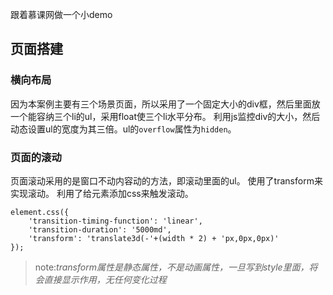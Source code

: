 跟着慕课网做一个小demo
## 页面搭建
### 横向布局
因为本案例主要有三个场景页面，所以采用了一个固定大小的div框，然后里面放一个能容纳三个li的ul，采用float使三个li水平分布。
利用js监控div的大小，然后动态设置ul的宽度为其三倍。ul的``overflow``属性为``hidden``。
### 页面的滚动
页面滚动采用的是窗口不动内容动的方法，即滚动里面的ul。
使用了transform来实现滚动。
利用了给元素添加css来触发滚动。
```
element.css({
	'transition-timing-function': 'linear',
    'transition-duration': '5000md',
    'transform': 'translate3d(-'+(width * 2) + 'px,0px,0px)'
});
```
> note:*transform属性是静态属性，不是动画属性，一旦写到style里面，将会直接显示作用，无任何变化过程*


